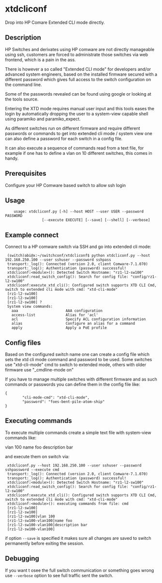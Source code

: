 xtdcliconf
=========

Drop into HP Comare Extended CLI mode directly.


Description
-----------

HP Switches and derivates using HP comware are not directly manageable using
ssh, customers are forced to administrate those switches via web frontend,
which is a pain in the ass.

There is however a so called "Extended CLI mode" for developers and/or advanced
system engineers, based on the installed firmware secured with a different
password which gives full access to the switch configuration on the command
line. 

Some of the passwords revealed can be found using google or looking at the
tools source.

Entering the XTD mode requires manual user input and this tools eases the login
by automatically dropping the user to a system-view capable shell using
paramiko and paramiko_expect.

As different switches run on different firmware and require different passwords
or commands to get into extended cli mode / system view one can also define a
password for each switch in a config file.

It can also execute a sequence of commands read from a text file, for example
if one has to define a vlan on 10 different switches, this comes in handy.

Prerequisites
------------

Configure your HP Comware based switch to allow ssh login

Usage
------------

        usage: xtdcliconf.py [-h] --host HOST --user USER --password PASSWORD
                     [--execute EXECUTE] [--save] [--shell] [--verbose]

Example connect
------------

Connect to a HP comware switch via SSH and go into extended cli mode:

```
 (switch)abi@x:~/switchconf/xtdcliconf$ python xtdcliconf.py --host 192.168.250.100 --user sshuser --password sshpass
 transport:_log(): Connected (version 2.0, client Comware-7.1.070)
 transport:_log(): Authentication (password) successful!
 xtdcliconf:<module>(): Detected Switch Hostname: "rz1-l2-sw100"
 xtdcliconf:read_switch_config(): Search for config file: "config/rz1-l2-sw100"
 xtdcliconf:execute_xtd_cli(): Configured switch supports XTD CLI Cmd, switch to extended cli mode with cmd: "xtd-cli-mode"
 [rz1-l2-sw100]
 [rz1-l2-sw100]
 [rz1-l2-sw100] ?
 System view commands:
   aaa                      AAA configuration
   access-list              Alias for 'acl'
   acl                      Specify ACL configuration information
   alias                    Configure an alias for a command
   apply                    Apply a PoE profile
```

Config files
------------

Based on the configured switch name one can create a config file which sets the xtd cli mode command
and password to be used. Some switches use "xtd-cli-mode" cmd to switch to extended mode, others with
older firmware use "_cmdline-mode on"

If you have to manage multiple switches with different firmware and as such commands or passwords you
can define them in the config file like:

```
{
        "cli-mode-cmd": "xtd-cli-mode",
        "password": "foes-bent-pile-atom-ship"
}
```

Executing commands
------------

To execute multiple commands create a simple text file with system-view commands like:

 vlan 100
 name foo
 description bar

and execute them on switch via:


```
 xtdcliconf.py --host 192.168.250.100 --user sshuser --password sshpassword --execute cmd
 transport:_log(): Connected (version 2.0, client Comware-7.1.070)
 transport:_log(): Authentication (password) successful!
 xtdcliconf:<module>(): Detected Switch Hostname: "rz1-l2-sw100"
 xtdcliconf:read_switch_config(): Search for config file: "config/rz1-l2-sw100"
 xtdcliconf:execute_xtd_cli(): Configured switch supports XTD CLI Cmd, switch to extended cli mode with cmd: "xtd-cli-mode"
 xtdcliconf:<module>(): executing commands from file: cmd
 [rz1-l2-sw100]
 [rz1-l2-sw100]
 [rz1-l2-sw100]vlan 100
 [rz1-l2-sw100-vlan100]name foo
 [rz1-l2-sw100-vlan100]description bar
 [rz1-l2-sw100-vlan100]
``` 

if option ```--save``` is specified it makes sure all changes are saved to
switch permanently before exiting the session.


Debugging
------------

If you want t osee the full switch communication or something goes wrong use
```--verbose``` option to see full traffic sent the switch.
 

